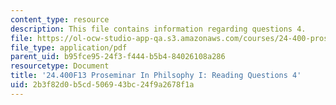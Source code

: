 ```yaml
---
content_type: resource
description: This file contains information regarding questions 4.
file: https://ol-ocw-studio-app-qa.s3.amazonaws.com/courses/24-400-proseminar-in-philosophy-i-fall-2013/2b3f82d0b5cd506943bc24f9a2678f1a_MIT24_400F13_Questions4.pdf
file_type: application/pdf
parent_uid: b95fce95-24f3-f444-b5b4-84026108a286
resourcetype: Document
title: '24.400F13 Proseminar In Philsophy I: Reading Questions 4'
uid: 2b3f82d0-b5cd-5069-43bc-24f9a2678f1a
---
```

